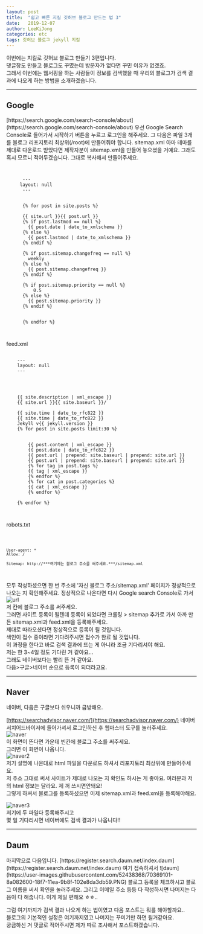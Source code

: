 ```yaml
---
layout: post
title:  "쉽고 빠른 지킬 깃허브 블로그 만드는 법 3"
date:   2019-12-07
author: LeeKiJong
categories: etc
tags: 깃허브 블로그 jekyll 지킬 
---
```


이번에는 지킬로 깃허브 블로그 만들기 3편입니다.  
댓글창도 만들고 블로그도 꾸몄는데 방문자가 없다면 꾸민 이유가 없겠죠.  
그래서 이번에는 웹서핑을 하는 사람들이 정보를 검색했을 때 우리의 블로그가 검색 결과에 나오게 하는 방법을 소개하겠습니다.

<hr>
<h2>Google</h2>
[https://search.google.com/search-console/about](https://search.google.com/search-console/about)  
우선 Google Search Console로 들어가서 시작하기 버튼을 누르고 로그인을 해주세요.  
그 다음은 파일 3개를 블로그 리포지토리 최상위(/root)에 만들어줘야 합니다.  
sitemap.xml  
아마 테마를 제대로 다운로드 받았다면 제작자분이 sitemap.xml을 만들어 놓으셨을 거예요.  
그래도 혹시 모르니 적어두겠습니다. 그대로 복사해서 만들어주세요.  

<pre><code>

      ---
     layout: null
      ---
    <?xml version="1.0" encoding="UTF-8"?>
    <urlset xmlns:xsi="http://www.w3.org/2001/XMLSchema-instance" xsi:schemaLocation="http://www.sitemaps.org/schemas/sitemap/0.9           http://www.sitemaps.org/schemas/sitemap/0.9/sitemap.xsd" xmlns="http://www.sitemaps.org/schemas/sitemap/0.9">
      {% for post in site.posts %}
      <url>
      <loc>{{ site.url }}{{ post.url }}</loc>
      {% if post.lastmod == null %}
        <lastmod>{{ post.date | date_to_xmlschema }}</lastmod>
      {% else %}
        <lastmod>{{ post.lastmod | date_to_xmlschema }}</lastmod>
      {% endif %}

      {% if post.sitemap.changefreq == null %}
        <changefreq>weekly</changefreq>
      {% else %}
        <changefreq>{{ post.sitemap.changefreq }}</changefreq>
      {% endif %}

      {% if post.sitemap.priority == null %}
          <priority>0.5</priority>
      {% else %}
        <priority>{{ post.sitemap.priority }}</priority>
      {% endif %}

    </url>
      {% endfor %}
    </urlset>

</code></pre>
 
feed.xml  

<code>
    ---
    layout: null
    ---
    <?xml version="1.0" encoding="UTF-8"?>
    <rss version="2.0" xmlns:atom="http://www.w3.org/2005/Atom">
     <channel>
    <title>{{ site.title | xml_escape }}</title>
    <description>{{ site.description | xml_escape }}</description>
    <link>{{ site.url }}{{ site.baseurl }}/</link>
    <atom:link href="{{ "/feed.xml" | prepend: site.baseurl | prepend: site.url }}" rel="self" type="application/rss+xml"/>
    <pubDate>{{ site.time | date_to_rfc822 }}</pubDate>
    <lastBuildDate>{{ site.time | date_to_rfc822 }}</lastBuildDate>
    <generator>Jekyll v{{ jekyll.version }}</generator>
    {% for post in site.posts limit:30 %}
      <item>
        <title>{{ post.title | xml_escape }}</title>
        <description>{{ post.content | xml_escape }}</description>
        <pubDate>{{ post.date | date_to_rfc822 }}</pubDate>
        <link>{{ post.url | prepend: site.baseurl | prepend: site.url }}</link>
        <guid isPermaLink="true">{{ post.url | prepend: site.baseurl | prepend: site.url }}</guid>
        {% for tag in post.tags %}
        <category>{{ tag | xml_escape }}</category>
        {% endfor %}
        {% for cat in post.categories %}
        <category>{{ cat | xml_escape }}</category>
        {% endfor %}
      </item>
    {% endfor %}
        </channel>
    </rss>
</code>
 
robots.txt  

<code>
  
    User-agent: *
    Allow: /

    Sitemap: http://***여기에는 블로그 주소를 써주세요.***/sitemap.xml

</code>
 
모두 작성하셨으면 한 번 주소에 '자신 블로그 주소/sitemap.xml' 페이지가 정상적으로 나오는 지 확인해주세요.
정상적으로 나온다면 다시 Google search Console로 가서  
![url](https://user-images.githubusercontent.com/52438368/70368963-4ca29900-18f5-11ea-9dde-bd7a13e19248.PNG)  
저 칸에 블로그 주소를 써주세요.  
그러면 사이트 등록이 될텐데 등록이 되었다면 크롤링 > sitemap 추가로 가서 아까 만든 sitemap.xml과 feed.xml을 등록해주세요.  
제대로 따라오셨다면 정상적으로 등록이 될 것입니다.  
색인이 접수 중이라면 기다려주시면 접수가 완료 될 것입니다.  
이 과정을 한다고 바로 검색 결과에 뜨는 게 아니라 조금 기다리셔야 해요.  
저는 한 3~4일 정도 기다린 거 같아요...  
그래도 네이버보다는 빨리 뜬 거 같아요.  
다음>구글>네이버 순으로 등록이 되더라고요.

<hr>
<h2>Naver</h2>
네이버, 다음은 구글보다 쉬우니까 금방해요.  

[https://searchadvisor.naver.com/](https://searchadvisor.naver.com/)
네이버 서치어드바이저에 들어가셔서 로그인하신 후 웹마스터 도구를 눌러주세요.  
![naver](https://user-images.githubusercontent.com/52438368/70369006-08fc5f00-18f6-11ea-8974-3f4647f9895d.PNG)  
이 화면이 뜬다면 가운데 빈칸에 블로그 주소를 써주세요.  
그러면 이 화면이 나옵니다.  
![naver2](https://user-images.githubusercontent.com/52438368/70369041-9b046780-18f6-11ea-9e35-3f70ab2ac29e.PNG)  
저기 설명에 나온대로 html 파일을 다운로드 하셔서 리포지토리 최상위에 만들어주세요.  
저 주소 그대로 써서 사이트가 제대로 나오는 지 확인도 하시는 게 좋아요.  여러분과 저의 html 정보는 달라요. 제 꺼 쓰시면안돼요!  
그렇게 하셔서 블로그를 등록하셨으면 이제 sitemap.xml과 feed.xml을 등록해야해요.

![naver3](https://user-images.githubusercontent.com/52438368/70369070-10703800-18f7-11ea-9f91-b39e433a4560.PNG)  
저기에 두 파일다 등록해주시고  
몇 일 기다리시면 네이버에도 검색 결과가 나옵니다!!

<hr>
<h2>Daum</h2>
마지막으로 다음입니다.
[https://register.search.daum.net/index.daum](https://register.search.daum.net/index.daum)  
여기 접속하셔서  
![daum](https://user-images.githubusercontent.com/52438368/70369101-8a082600-18f7-11ea-9b8f-102e8da3db59.PNG)  
블로그 등록을 체크하시고 블로그 이름을 써서 확인을 눌러주세요.  
그리고 이메일 주소 등등 다 작성하시면 나머지는 다음이 다 해줍니다. 이게 제일 편해요 ㅎㅎ..  

그럼 여기까지가 검색 결과 나오게 하는 법이였고 다음 포스트는 뭐를 해야할까요..  
블로그의 기본적인 설정은 여기까지였고 나머지는 꾸미기만 하면 될거같아요.  
궁금하신 거 댓글로 적어주시면 제가 따로 조사해서 포스트하겠습니다.



